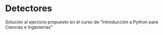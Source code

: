 # Detectores
Solución al ejercicio propuesto en el curso de "Introducción a Python para Ciencias e Ingenierías"
